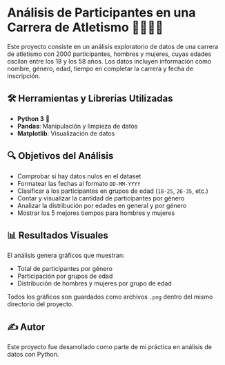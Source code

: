 # Análisis de Participantes en una Carrera de Atletismo 🏃‍♂️🏃‍♀️

Este proyecto consiste en un análisis exploratorio de datos de una carrera de atletismo con 2000 participantes, hombres y mujeres, cuyas edades oscilan entre los 18 y los 58 años. Los datos incluyen información como nombre, género, edad, tiempo en completar la carrera y fecha de inscripción.


## 🛠️ Herramientas y Librerías Utilizadas

- **Python 3** 🐍
- **Pandas**: Manipulación y limpieza de datos
- **Matplotlib**: Visualización de datos

## 🔍 Objetivos del Análisis

- Comprobar si hay datos nulos en el dataset
- Formatear las fechas al formato `DD-MM-YYYY`
- Clasificar a los participantes en grupos de edad (`18-25`, `26-35`, etc.)
- Contar y visualizar la cantidad de participantes por género
- Analizar la distribución por edades en general y por género
- Mostrar los 5 mejores tiempos para hombres y mujeres

## 📊 Resultados Visuales

El análisis genera gráficos que muestran:

- Total de participantes por género
- Participación por grupos de edad
- Distribución de hombres y mujeres por grupo de edad

Todos los gráficos son guardados como archivos `.png` dentro del mismo directorio del proyecto.

## ✍️ Autor
Este proyecto fue desarrollado como parte de mi práctica en análisis de datos con Python.
